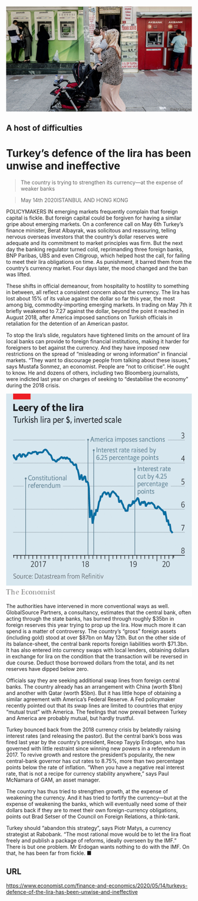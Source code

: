 ![](./images/20200516_FNP502.jpg)

## A host of difficulties

# Turkey’s defence of the lira has been unwise and ineffective

> The country is trying to strengthen its currency—at the expense of weaker banks

> May 14th 2020ISTANBUL AND HONG KONG

POLICYMAKERS IN emerging markets frequently complain that foreign capital is fickle. But foreign capital could be forgiven for having a similar gripe about emerging markets. On a conference call on May 6th Turkey’s finance minister, Berat Albayrak, was solicitous and reassuring, telling nervous overseas investors that the country’s dollar reserves were adequate and its commitment to market principles was firm. But the next day the banking regulator turned cold, reprimanding three foreign banks, BNP Paribas, UBS and even Citigroup, which helped host the call, for failing to meet their lira obligations on time. As punishment, it barred them from the country’s currency market. Four days later, the mood changed and the ban was lifted.

These shifts in official demeanour, from hospitality to hostility to something in between, all reflect a consistent concern about the currency. The lira has lost about 15% of its value against the dollar so far this year, the most among big, commodity-importing emerging markets. In trading on May 7th it briefly weakened to 7.27 against the dollar, beyond the point it reached in August 2018, after America imposed sanctions on Turkish officials in retaliation for the detention of an American pastor.

To stop the lira’s slide, regulators have tightened limits on the amount of lira local banks can provide to foreign financial institutions, making it harder for foreigners to bet against the currency. And they have imposed new restrictions on the spread of “misleading or wrong information” in financial markets. “They want to discourage people from talking about these issues,” says Mustafa Sonmez, an economist. People are “not to criticise”. He ought to know. He and dozens of others, including two Bloomberg journalists, were indicted last year on charges of seeking to “destabilise the economy” during the 2018 crisis.

![](./images/20200516_FNC559.png)

The authorities have intervened in more conventional ways as well. GlobalSource Partners, a consultancy, estimates that the central bank, often acting through the state banks, has burned through roughly $35bn in foreign reserves this year trying to prop up the lira. How much more it can spend is a matter of controversy. The country’s “gross” foreign assets (including gold) stood at over $87bn on May 12th. But on the other side of its balance-sheet, the central bank reports foreign liabilities worth $71.3bn. It has also entered into currency swaps with local lenders, obtaining dollars in exchange for lira on the condition that the transaction will be reversed in due course. Deduct those borrowed dollars from the total, and its net reserves have dipped below zero.

Officials say they are seeking additional swap lines from foreign central banks. The country already has an arrangement with China (worth $1bn) and another with Qatar (worth $5bn). But it has little hope of obtaining a similar agreement with America’s Federal Reserve. A Fed policymaker recently pointed out that its swap lines are limited to countries that enjoy “mutual trust” with America. The feelings that now prevail between Turkey and America are probably mutual, but hardly trustful.

Turkey bounced back from the 2018 currency crisis by belatedly raising interest rates (and releasing the pastor). But the central bank’s boss was fired last year by the country’s president, Recep Tayyip Erdogan, who has governed with little restraint since winning new powers in a referendum in 2017. To revive growth and restore the president’s popularity, the new central-bank governor has cut rates to 8.75%, more than two percentage points below the rate of inflation. “When you have a negative real interest rate, that is not a recipe for currency stability anywhere,” says Paul McNamara of GAM, an asset manager.

The country has thus tried to strengthen growth, at the expense of weakening the currency. And it has tried to fortify the currency—but at the expense of weakening the banks, which will eventually need some of their dollars back if they are to meet their own foreign-currency obligations, points out Brad Setser of the Council on Foreign Relations, a think-tank.

Turkey should “abandon this strategy”, says Piotr Matys, a currency strategist at Rabobank. “The most rational move would be to let the lira float freely and publish a package of reforms, ideally overseen by the IMF.” There is but one problem. Mr Erdogan wants nothing to do with the IMF. On that, he has been far from fickle. ■

## URL

https://www.economist.com/finance-and-economics/2020/05/14/turkeys-defence-of-the-lira-has-been-unwise-and-ineffective
